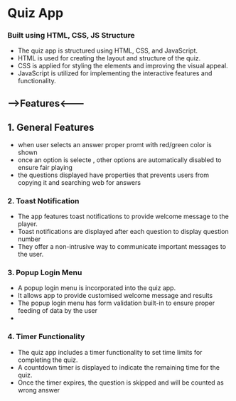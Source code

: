 # Quiz App

### Built using HTML, CSS, JS Structure

- The quiz app is structured using HTML, CSS, and JavaScript.
- HTML is used for creating the layout and structure of the quiz.
- CSS is applied for styling the elements and improving the visual appeal.
- JavaScript is utilized for implementing the interactive features and functionality.

## -->Features<---

## 1. General Features
- when user selects an answer proper promt with red/green color is shown
- once an option is selecte , other options are automatically disabled to ensure fair playing
- the questions displayed have properties that prevents users from copying it and searching web for answers
  
### 2. Toast Notification
- The app features toast notifications to provide welcome message to the player.
- Toast notifications are displayed after each question to display question number
- They offer a non-intrusive way to communicate important messages to the user.

### 3. Popup Login Menu
- A popup login menu is incorporated into the quiz app.
- It allows app to provide customised welcome message and results
- The popup login menu has form validation built-in to ensure proper feeding of data by the user
- 
### 4. Timer Functionality
- The quiz app includes a timer functionality to set time limits for completing the quiz.
- A countdown timer is displayed to indicate the remaining time for the quiz.
- Once the timer expires, the question is skipped and will be counted as wrong answer


